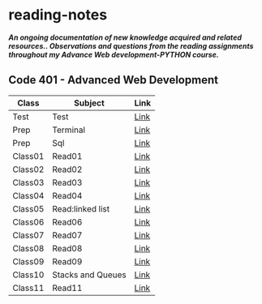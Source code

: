 # reading-notes

***An ongoing documentation of new knowledge acquired and related resources..
Observations and questions from the reading assignments throughout my Advance Web development-PYTHON course.***

## Code 401 - Advanced Web Development

| **Class**    | **Subject**   | **Link**                                                                                   |
|-----------|-----------|-----------------------------------------------------------------------------------------|
| Test |    Test   | [Link](https://github.com/mohammad-alshish)
| Prep |   Terminal    | [Link](https://mohammad-alshish.github.io/reading-notes/Terminal/Terminal)
| Prep |   Sql    | [Link](https://mohammad-alshish.github.io/reading-notes/SQL/SQL)
| Class01 |   Read01    | [Link](https://mohammad-alshish.github.io/reading-notes/Class01/Read01)
| Class02 |   Read02  | [Link](https://mohammad-alshish.github.io/reading-notes/Class02/Read02)
| Class03 |   Read03  | [Link](https://mohammad-alshish.github.io/reading-notes/Class03/Read03)
| Class04 |   Read04  | [Link](https://mohammad-alshish.github.io/reading-notes/Class04/Read04)
| Class05 |   Read:linked list  | [Link](https://mohammad-alshish.github.io/reading-notes/Class05/Read:linkedlist)
| Class06 |   Read06  | [Link](https://mohammad-alshish.github.io/reading-notes/Class06/Readme06)
| Class07 |   Read07  | [Link](https://mohammad-alshish.github.io/reading-notes/Class07/Read07)
| Class08 |   Read08  | [Link](https://mohammad-alshish.github.io/reading-notes/Class08/Read08)
| Class09 |   Read09  | [Link](https://mohammad-alshish.github.io/reading-notes/Class09/Read09)
| Class10 |   Stacks and Queues  | [Link](https://mohammad-alshish.github.io/reading-notes/Class10/Read10)
| Class11 |   Read11 | [Link](https://mohammad-alshish.github.io/reading-notes/Class11/Read11)